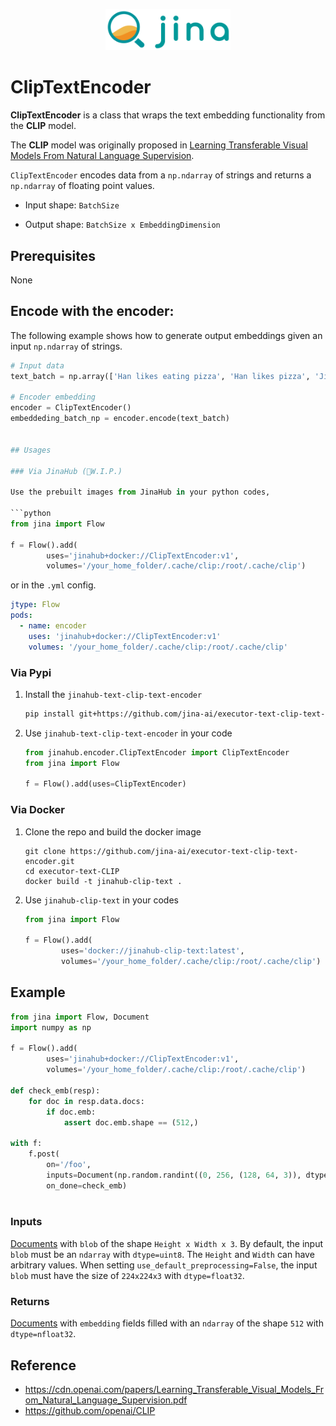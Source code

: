 <p align="center">
<img src="https://github.com/jina-ai/jina/blob/master/.github/logo-only.gif?raw=true" alt="Jina banner" width="200px">
</p>

# ClipTextEncoder

 **ClipTextEncoder** is a class that wraps the text embedding functionality from the **CLIP** model.

The **CLIP** model was originally proposed in  [Learning Transferable Visual Models From Natural Language Supervision](https://cdn.openai.com/papers/Learning_Transferable_Visual_Models_From_Natural_Language_Supervision.pdf).

`ClipTextEncoder` encodes data from a `np.ndarray` of strings and returns a `np.ndarray` of floating point values.

- Input shape: `BatchSize `

- Output shape: `BatchSize x EmbeddingDimension`

## Prerequisites

None

## Encode with the encoder:

The following example shows how to generate output embeddings given an input `np.ndarray` of strings.

```python
# Input data
text_batch = np.array(['Han likes eating pizza', 'Han likes pizza', 'Jina rocks'])

# Encoder embedding 
encoder = ClipTextEncoder()
embeddeding_batch_np = encoder.encode(text_batch)


## Usages

### Via JinaHub (🚧W.I.P.)

Use the prebuilt images from JinaHub in your python codes, 

```python
from jina import Flow
	
f = Flow().add(
        uses='jinahub+docker://ClipTextEncoder:v1',
        volumes='/your_home_folder/.cache/clip:/root/.cache/clip')
```

or in the `.yml` config.
	
```yaml
jtype: Flow
pods:
  - name: encoder
    uses: 'jinahub+docker://ClipTextEncoder:v1'
    volumes: '/your_home_folder/.cache/clip:/root/.cache/clip'
```


### Via Pypi

1. Install the `jinahub-text-clip-text-encoder`

	```bash
	pip install git+https://github.com/jina-ai/executor-text-clip-text-encoder.git
	```

1. Use `jinahub-text-clip-text-encoder` in your code

	```python
	from jinahub.encoder.ClipTextEncoder import ClipTextEncoder
	from jina import Flow
	
	f = Flow().add(uses=ClipTextEncoder)
	```


### Via Docker

1. Clone the repo and build the docker image

	```shell
	git clone https://github.com/jina-ai/executor-text-clip-text-encoder.git
	cd executor-text-CLIP
	docker build -t jinahub-clip-text .
	```

1. Use `jinahub-clip-text` in your codes

	```python
	from jina import Flow
	
	f = Flow().add(
	        uses='docker://jinahub-clip-text:latest',
	        volumes='/your_home_folder/.cache/clip:/root/.cache/clip')
	```
	


## Example 


```python
from jina import Flow, Document
import numpy as np
	
f = Flow().add(
        uses='jinahub+docker://ClipTextEncoder:v1',
        volumes='/your_home_folder/.cache/clip:/root/.cache/clip')
	
def check_emb(resp):
    for doc in resp.data.docs:
        if doc.emb:
            assert doc.emb.shape == (512,)
	
with f:
	f.post(
	    on='/foo', 
	    inputs=Document(np.random.randint((0, 256, (128, 64, 3)), dtype=np.uint8)), 
	    on_done=check_emb)
	    
```


### Inputs 

[Documents](https://github.com/jina-ai/jina/blob/master/.github/2.0/cookbooks/Document.md) with `blob` of the shape `Height x Width x 3`. By default, the input `blob` must be an `ndarray` with `dtype=uint8`. The `Height` and `Width` can have arbitrary values. When setting `use_default_preprocessing=False`, the input `blob` must have the size of `224x224x3` with `dtype=float32`.

### Returns

[Documents](https://github.com/jina-ai/jina/blob/master/.github/2.0/cookbooks/Document.md) with `embedding` fields filled with an `ndarray` of the shape `512` with `dtype=nfloat32`.



## Reference
- https://cdn.openai.com/papers/Learning_Transferable_Visual_Models_From_Natural_Language_Supervision.pdf
- https://github.com/openai/CLIP